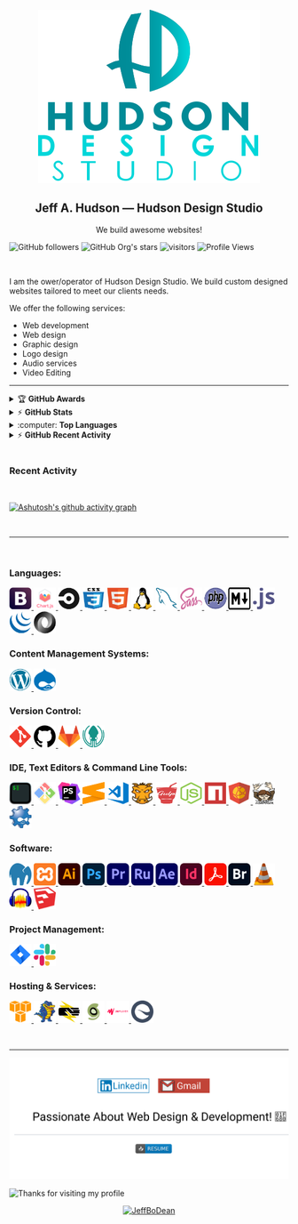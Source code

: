 <p align="center">
    <img src="assets/images/hudson-design-studio-logo.svg" alt="Hudson Design Studio Logo">
</p>

<span align="center">
    <h2 align="center">Jeff A. Hudson &mdash; Hudson Design Studio</h2>
    <p align="center">We build awesome websites!</p>
</span>

![GitHub followers](https://img.shields.io/github/followers/JeffBoDean?style=social)
![GitHub Org's stars](https://img.shields.io/github/stars/JeffBoDean?style=social)
![visitors](https://visitor-badge.glitch.me/badge?page_id=jeffbodean/jeffbodean)
![Profile Views](https://komarev.com/ghpvc/?username=jeffbodean&color=007ec6)

<br>

I am the ower/operator of Hudson Design Studio. We build custom designed websites tailored to meet our clients needs.

We offer the following services:
* Web development
* Web design
* Graphic design
* Logo design
* Audio services
* Video Editing

---

<!-- markdownlint-disable MD033 -->

<details>
    <summary>&#127942 <b>GitHub Awards</b></summary><br/>

![Github Trophy](https://github-profile-trophy.vercel.app/?username=JeffBoDean)

</details>

<details>
    <summary>&#9889 <b>GitHub Stats</b></summary><br/>

[![github-test's GitHub stats](https://github-readme-stats.vercel.app/api?username=JeffBoDean&show_icons=true&theme=react)](https://github.com/JeffBoDean/github-readme-stats) [![GitHub Streak](https://github-readme-streak-stats.herokuapp.com/?user=JeffBoDean&theme=react)](https://git.io/streak-stats)

</details>

<details>
    <summary>:computer: <b>Top Languages</b></summary><br/>

    [![Top Langs](https://github-readme-stats.vercel.app/api/top-langs/?username=JeffBoDean&langs_count=8)](https://github.com/JeffBoDean/github-readme-stats)

</details>

<details>
    <summary>&#9889 <b>GitHub Recent Activity</b></summary><br/>

    
<!--START_SECTION:activity-->
<!--END_SECTION:activity-->

</details>

<br>

<!-- markdownlint-enable MD033 -->

### Recent Activity

<!--START_SECTION:activity-->
<!--END_SECTION:activity-->

<br>

[![Ashutosh's github activity graph](https://activity-graph.herokuapp.com/graph?username=JeffBoDean&theme=react-dark)](https://github.com/JeffBoDean/github-readme-activity-graph)

<br>

---

<br>

### Languages:

<p>
	<a href="https://getbootstrap.com" target="_blank">
		<img src="assets/images/icons/bootstrap-icon.svg" alt="Bootstrap logo" width="40" height="40"/>
	</a>
	<a href="https://www.chartjs.org" target="_blank">
		<img src="assets/images/icons/chart.js-icon.svg" alt="Chartjs logo" width="40" height="40"/>
	</a>
	<a href="https://circleci.com" target="_blank">
		<img src="assets/images/icons/circleci-icon.svg" alt="CircleCI logo" width="40" height="40"/>
	</a>
	<a href="https://www.w3schools.com/css/" target="_blank">
		<img src="assets/images/icons/css3-icon.svg" alt="CSS3 logo" width="40" height="40"/>
	</a>
	<a href="https://www.w3schools.com/html/" target="_blank">
		<img src="assets/images/icons/html5-icon.svg" alt="HTML5 logo" width="40" height="40"/>
	</a>
	<a href="https://www.linux.org/" target="_blank">
		<img src="assets/images/icons/linux-icon.svg" alt="Linux logo" width="40" height="40"/>
	</a>
	<a href="https://www.mysql.com/" target="_blank">
		<img src="assets/images/icons/mysql-icon.svg" alt="MySql logo" width="40" height="40"/>
	</a>
	<a href="https://sass-lang.com" target="_blank">
		<img src="assets/images/icons/sass-icon.svg" alt="SASS logo" width="40" height="40"/>
	</a>
	<a href="https://www.php.net/" target="_blank">
		<img src="assets/images/icons/php-icon.svg" alt="PHP logo" width="40" height="40"/>
	</a>
	<a href="https://www.markdownguide.org/" target="_blank">
		<img src="assets/images/icons/markdown-icon.svg" alt="Markdown logo" width="40" height="40"/>
	</a>
	<a href="https://www.javascript.com/" target="_blank">
		<img src="assets/images/icons/javascript-icon.svg" alt="JavaSript icon" width="40" height="40"/>
	</a>
	<a href="https://jquery.com/" target="_blank">
		<img src="assets/images/icons/jquery-icon.svg" alt="jQuery icon" width="40" height="40"/>
	</a>
	<a href="https://www.json.org/json-en.html" target="_blank">
		<img src="assets/images/icons/json-icon.svg" alt="Json icon" width="40" height="40"/>
	</a>
</p>

### Content Management Systems:

<p>
    <a href="https://wordpress.org/" target="_blank">
        <img src="assets/images/icons/wordpress-icon.svg" alt="WordPress icon" width="40" height="40"/>
    </a>
    <a href="https://www.drupal.org/" target="_blank">
        <img src="assets/images/icons/drupal-icon.svg" alt="Drupal icon" width="40" height="40"/>
    </a>
</p>

### Version Control:

<p>
    	<a href="https://git-scm.com/" target="_blank">
		<img src="assets/images/icons/git-scm-icon.svg" alt="Git icon" width="40" height="40"/>
      	</a>
	<a href="https://github.com/" target="_blank">
		<img src="assets/images/icons/github-icon.svg" alt="GitHub icon" width="40" height="40"/>
      	</a>
	<a href="https://about.gitlab.com/" target="_blank">
		<img src="assets/images/icons/gitlab-icon.svg" alt="GitLab icon" width="40" height="40"/>
      	</a>
	<a href="https://www.gitkraken.com/" target="_blank">
		<img src="assets/images/icons/gitkraken-icon.svg" alt="GitKraken icon" width="40" height="40"/>
      	</a>
</p>

### IDE, Text Editors &amp; Command Line Tools:

<p>
    	<a href="https://iterm2.com/" target="_blank">
		<img src="assets/images/icons/iterms2-icon.svg" alt="iTerms2 icon" width="40" height="40"/>
      	</a>
	<a href="https://gitforwindows.org/" target="_blank">
		<img src="assets/images/icons/git-bash-icon.svg" alt="Git Bash icon" width="40" height="40"/>
      	</a>
	<a href="https://www.jetbrains.com/phpstorm/" target="_blank">
		<img src="assets/images/icons/phpstorm-icon.svg" alt="PhpStorm icon" width="40" height="40"/>
      	</a>
	<a href="https://www.sublimetext.com/" target="_blank">
		<img src="assets/images/icons/sublime-text-icon.svg" alt="Sublime Text icon" width="40" height="40"/>
      	</a>
	<a href="https://code.visualstudio.com/" target="_blank">
		<img src="assets/images/icons/visual-studio-code-icon.svg" alt="Visual Studio Code icon" width="40" height="40"/>
      	</a>
	<a href="https://gruntjs.com/" target="_blank">
		<img src="assets/images/icons/grunt-icon.svg" alt="Grunt icon" width="40" height="40"/>
      	</a>
	<a href="https://gulpjs.com/" target="_blank">
		<img src="assets/images/icons/gulp-icon.svg" alt="Gulp icon" width="40" height="40"/>
      	</a>
	<a href="https://nodejs.org" target="_blank">
		<img src="assets/images/icons/nodejs-icon.svg" alt="NodeJs logo" width="40" height="40"/>
	</a>
	<a href="https://www.npmjs.com/" target="_blank">
		<img src="assets/images/icons/npm-icon.svg" alt="npm logo" width="40" height="40"/>
	</a>
	<a href="https://www.jsdelivr.com/" target="_blank">
		<img src="assets/images/icons/jsdelivr-icon.svg" alt="jsDelivr icon" width="40" height="40"/>
	</a>
	<a href="https://getcomposer.org/" target="_blank">
		<img src="assets/images/icons/composer-icon.svg" alt="Composer icon" width="40" height="40"/>
	</a>
	<a href="https://www.drush.org/latest/" target="_blank">
		<img src="assets/images/icons/drush-blue-logo-icon.png" alt="Drush icon" width="40" height="40"/>
	</a>
</p>

### Software:

<p>
    <a href="https://www.mamp.info/en/mamp-pro/" target="_blank">
        <img src="assets/images/icons/mamp-pro-icon.svg" alt="Mamp Pro icon" width="40" height="40"/>
    </a>
    <a href="https://www.apachefriends.org/index.html" target="_blank">
        <img src="assets/images/icons/xampp-icon.svg" alt="Xampp icon" width="40" height="40"/>
    </a>
    <a href="https://www.adobe.com/in/products/illustrator.html" target="_blank">
        <img src="assets/images/icons/adobe-illustrator-cc-icon.svg" alt="Adobe Illustrator CC icon" width="40" height="40"/>
    </a>
    <a href="https://www.adobe.com/products/photoshop.html" target="_blank">
        <img src="assets/images/icons/adobe-photoshop-cc-icon.svg" alt="Adobe Photoshop CC icon" width="40" height="40"/>
    </a>
    <a href="https://www.adobe.com/products/premiere.html" target="_blank">
        <img src="assets/images/icons/adobe-premiere-pro-cc-icon.svg" alt="Adobe Premiere Pro CC icon" width="40" height="40"/>
    </a>
    <a href="https://www.adobe.com/products/premiere-rush.html" target="_blank">
        <img src="assets/images/icons/adobe-premiere-rush-cc-icon.svg" alt="Adobe Premiere Rush CC icon" width="40" height="40"/>
    </a>
    <a href="https://www.adobe.com/products/aftereffects.html" target="_blank">
        <img src="assets/images/icons/adobe-after-effects-cc-icon.svg" alt="Adobe After Effects CC icon" width="40" height="40"/>
    </a>
    <a href="https://www.adobe.com/products/indesign.html" target="_blank">
        <img src="assets/images/icons/adobe-indesign-cc-icon.svg" alt="Adobe InDesign CC icon" width="40" height="40"/>
    </a>
    <a href="https://acrobat.adobe.com/us/en/acrobat/acrobat-pro.html" target="_blank">
        <img src="assets/images/icons/adobe-acrobat-pro-cc-icon.svg" alt="Adobe Acrobat Pro DC icon" width="40" height="40"/>
    </a>
    <a href="https://www.adobe.com/products/bridge.html" target="_blank">
        <img src="assets/images/icons/adobe-bridge-cc-icon.svg" alt="Adobe Bridge CC icon" width="40" height="40"/>
    </a>
    <a href="https://www.videolan.org/" target="_blank">
        <img src="assets/images/icons/vlc-icon.svg" alt="Vlc icon" width="40" height="40"/>
    </a>
    <a href="https://www.audacityteam.org/" target="_blank">
        <img src="assets/images/icons/audacity-icon.svg" alt="Audacity icon" width="40" height="40"/>
    </a>
    <a href="https://www.sketchup.com/" target="_blank">
	<img src="assets/images/icons/sketchup-icon.svg" alt="Sketchup icon" width="40" height="40"/>
    </a>
</p>

### Project Management:

<p>
    <a href="https://www.atlassian.com/software/jira" target="_blank">
        <img src="assets/images/icons/jira-icon.svg" alt="Jira icon" width="40" height="40"/>
    </a>
    <a href="https://slack.com/" target="_blank">
        <img src="assets/images/icons/slack-icon.svg" alt="Slack icon" width="40" height="40"/>
    </a>
</p>

### Hosting &amp; Services:

<p>
    <a href="https://aws.amazon.com/?nc2=h_lg" target="_blank">
        <img src="assets/images/icons/amazon-web-services-icon.svg" alt="Amazon Web Service icon" width="40" height="40"/>
    </a>
    <a href="https://www.hostgator.com/" target="_blank">
        <img src="assets/images/icons/hostgator-icon.svg" alt="Hostgator icon" width="40" height="40"/>
    </a>
    <a href="https://pantheon.io/" target="_blank">
        <img src="assets/images/icons/pantheon-icon.svg" alt="Pantheon icon" width="40" height="40"/>
    </a>
    <a href="https://www.siteground.com/" target="_blank">
        <img src="assets/images/icons/siteground-icon.svg" alt="Siteground icon" width="40" height="40"/>
    </a>
    <a href="https://www.jwplayer.com/" target="_blank">
	<img src="assets/images/icons/jwplayer-icon.svg" alt="JWPlayer icon" width="40" height="40"/>
    </a>
    <a href="https://siteimprove.com/" target="_blank">
	<img src="assets/images/icons/siteimprove-icon.svg" alt="Siteimprove icon" width="40" height="40"/>
    </a>
</p>

<br>

---

<p align="center">
    <img src="assets/images/contact-info-combined-buttons.svg" alt="Jeff Hudson Contact Buttons">
</p>

<img height="120" alt="Thanks for visiting my profile" width="100%" src="https://github.com/dibyendu415/dibyendu415/blob/master/marquee.svg" />

<p align="center">
	<a href="https://www.buymeacoffee.com/JeffBoDean">
		<img src="https://cdn.buymeacoffee.com/buttons/v2/default-yellow.png" height="50" width="210" alt="JeffBoDean" />
	</a>
</p>
